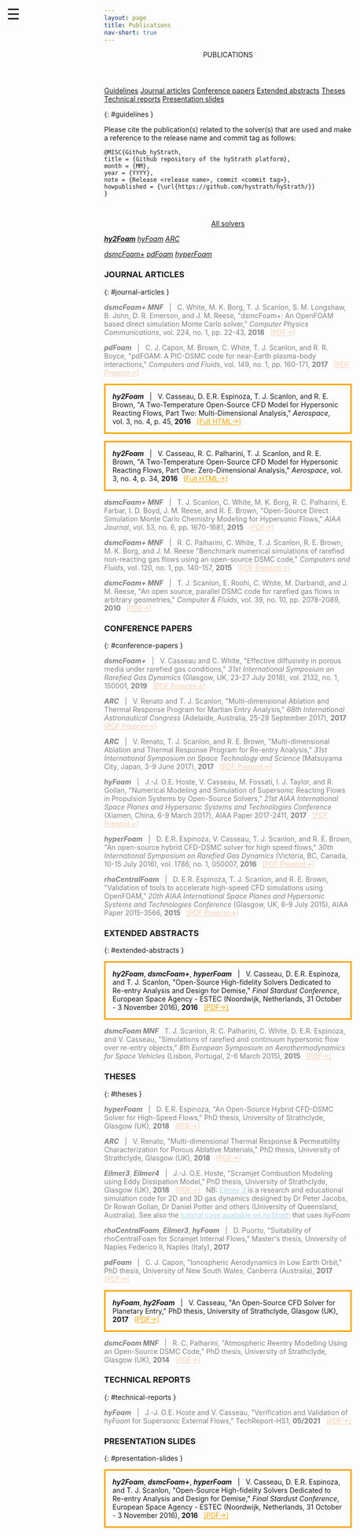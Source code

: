 ```yaml
---
layout: page
title: Publications
nav-short: true
---
```


<div id="mySidenav" class="sidenav">
  <a href="javascript:void(0)" class="closebtn" onclick="closeNav()"><i class='fa fa-times'></i></a>
  <header>PUBLICATIONS</header>
  <a href="https://hystrath.github.io/publications/hy2foam/#guidelines">Guidelines</a>
  <a href="https://hystrath.github.io/publications/hy2foam/#journal-articles">Journal articles</a>
  <a href="https://hystrath.github.io/publications/hy2foam/#conference-papers">Conference papers</a>
  <a href="https://hystrath.github.io/publications/hy2foam/#extended-abstracts">Extended abstracts</a>
  <a href="https://hystrath.github.io/publications/hy2foam/#theses">Theses</a>
  <a href="https://hystrath.github.io/publications/hy2foam/#technical-reports">Technical reports</a>
  <a href="https://hystrath.github.io/publications/hy2foam/#presentation-slides">Presentation slides</a>
</div>

<span style="position: fixed;font-size:30px;cursor:pointer; margin:0px; top:60px;left:30px;" onclick="reopenNav()">&#9776;</span>

<script>
function openNav() {
  document.getElementById("mySidenav").style.width = "210px";
  document.getElementById("mySidenav").style.transition = "0s";
}

function closeNav() {
  document.getElementById("mySidenav").style.width = "0px";
  localStorage.removeItem('show_sidenav');
}

function reopenNav() {
  document.getElementById("mySidenav").style.width = "210px";
  document.getElementById("mySidenav").style.transition = "0.5s";
  localStorage.setItem("show_sidenav", true);
}

if (localStorage.getItem("show_sidenav")) openNav()
</script>

{: #guidelines }

Please cite the publication(s) related to the solver(s) that are used and make a reference to the release name and commit tag as follows:  
```
@MISC{Github_hyStrath,  
title = {Github repository of the hyStrath platform},  
month = {MM},  
year = {YYYY},  
note = {Release <release name>, commit <commit tag>},
howpublished = {\url{https://github.com/hystrath/hyStrath/}}  
} 
```

<br>

<p align="center">
  <a class="btn btn-outline-dark" href="https://hystrath.github.io/publications/main/" role="button">All solvers</a>

  <a class="btn btn-warning" href="https://hystrath.github.io/publications/hy2foam/" role="button"><i><b>hy2Foam</b></i></a>
  <a class="btn btn-outline-dark" href="https://hystrath.github.io/publications/hyfoam/" role="button"><i>hyFoam</i></a>
  <a class="btn btn-outline-dark" href="https://hystrath.github.io/publications/arc/" role="button"><i>ARC</i></a>

  <a class="btn btn-outline-dark" href="https://hystrath.github.io/publications/dsmcfoam/" role="button"><i>dsmcFoam+</i></a>
  <a class="btn btn-outline-dark" href="https://hystrath.github.io/publications/pdfoam/" role="button"><i>pdFoam</i></a>
  <a class="btn btn-outline-dark" href="https://hystrath.github.io/publications/hyperfoam/" role="button"><i>hyperFoam</i></a>
</p>

<h3>JOURNAL ARTICLES</h3>
{: #journal-articles }
  <p style="color:grey"><b><i>dsmcFoam+ MNF</i></b> &nbsp; | &nbsp; C. White, M. K. Borg, T. J. Scanlon, S. M. Longshaw, B. John, D. R. Emerson, and J. M. Reese, "dsmcFoam+: An OpenFOAM based direct simulation Monte Carlo solver," <i>Computer Physics Communications</i>, vol. 224, no. 1, pp. 22-43, <b>2018</b> &nbsp; <a href="https://pure.strath.ac.uk/portal/files/81235392/White_etal_CPC_2017_an_OpenFOAM_based_direct_simulation_Monte_Carlo_solver.pdf" target="_blank" style="color:#FBCEB1"> [PDF→]</a></p>
  <p style="color:grey"><b><i>pdFoam</i></b> &nbsp; | &nbsp; C. J. Capon, M. Brown, C. White, T. J. Scanlon, and R. R. Boyce, "pdFOAM: A PIC-DSMC code for near-Earth plasma-body interactions," <i>Computers and Fluids</i>, vol. 149, no. 1, pp. 160-171, <b>2017</b> &nbsp; <a href="http://eprints.gla.ac.uk/138700/7/138700.pdf" target="_blank" style="color:#FBCEB1"> [PDF Preprint→]</a></p>
  <p style="border:3px; border-style:solid; border-color:orange; padding: 1em;"><b><i>hy2Foam</i></b> &nbsp; | &nbsp; V. Casseau, D. E.R. Espinoza, T. J. Scanlon, and R. E. Brown, "A Two-Temperature Open-Source CFD Model for Hypersonic Reacting Flows, Part Two: Multi-Dimensional Analysis," <i>Aerospace</i>, vol. 3, no. 4, p. 45, <b>2016</b> &nbsp; <a href="http://www.mdpi.com/2226-4310/3/4/45/html" target="_blank" style="color:orange"> [Full HTML→]</a></p>
  <p style="border:3px; border-style:solid; border-color:orange; padding: 1em;"><b><i>hy2Foam</i></b> &nbsp; | &nbsp; V. Casseau, R. C. Palharini, T. J. Scanlon, and R. E. Brown, "A Two-Temperature Open-Source CFD Model for Hypersonic Reacting Flows, Part One: Zero-Dimensional Analysis," <i>Aerospace</i>, vol. 3, no. 4, p. 34, <b>2016</b> &nbsp; <a href="http://www.mdpi.com/2226-4310/3/4/34/html" target="_blank" style="color:orange"> [Full HTML→]</a></p>  
  <p style="color:grey"><b><i>dsmcFoam+ MNF</i></b> &nbsp; | &nbsp; T. J. Scanlon, C. White, M. K. Borg, R. C. Palharini, E. Farbar, I. D. Boyd, J. M. Reese, and R. E. Brown, "Open-Source Direct Simulation Monte Carlo Chemistry Modeling for Hypersonic Flows," <i>AIAA Journal</i>, vol. 53, no. 6, pp. 1670-1681, <b>2015</b> &nbsp; <a href="https://deepblue.lib.umich.edu/bitstream/handle/2027.42/140685/1.J053370.pdf?sequence=1" target="_blank" style="color:#FBCEB1"> [PDF→]</a></p>
  <p style="color:grey"><b><i>dsmcFoam+ MNF</i></b> &nbsp; | &nbsp; R. C. Palharini, C. White, T. J. Scanlon, R. E. Brown, M. K. Borg, and J. M. Reese "Benchmark numerical simulations of rarefied non-reacting gas flows using an open-source DSMC code," <i>Computers and Fluids</i>, vol. 120, no. 1, pp. 140-157, <b>2015</b> &nbsp; <a href="https://www.pure.ed.ac.uk/ws/portalfiles/portal/21924394/PalhariniEtAlCompFluids2015.pdf" target="_blank" style="color:#FBCEB1"> [PDF Preprint→]</a></p>
  <p style="color:grey"><b><i>dsmcFoam+ MNF</i></b> &nbsp; | &nbsp; T. J. Scanlon, E. Roohi, C. White, M. Darbandi, and J. M. Reese, "An open source, parallel DSMC code for rarefied gas flows in arbitrary geometries," <i>Computer & Fluids</i>, vol. 39, no. 10, pp. 2078-2089, <b>2010</b> &nbsp; <a href="https://www.research.ed.ac.uk/portal/files/17079048/ScanlonEtAlCandF2010.pdf" target="_blank" style="color:#FBCEB1"> [PDF→]</a></p>

<h3>CONFERENCE PAPERS</h3>
{: #conference-papers }
  <p style="color:grey"><b><i>dsmcFoam+</i></b> &nbsp; | &nbsp; V. Casseau and C. White, "Effective diffusivity in porous media under rarefied gas conditions," <i>31st International Symposium on Rarefied Gas Dynamics</i> (Glasgow, UK, 23-27 July 2018), vol. 2132, no. 1, 150001, <b>2019</b> &nbsp; <a href="https://github.com/hystrath/hyStrath/blob/master/doc/ConferencePreprint_RGD31_CasseauWhite.pdf" target="_blank" style="color:#FBCEB1"> [PDF Preprint→]</a></p>
  <p style="color:grey"><b><i>ARC</i></b> &nbsp; | &nbsp; V. Renato and T. J. Scanlon, "Multi-dimensional Ablation and Thermal Response Program for Martian Entry Analysis," <i>68th International Astronautical Congress</i> (Adelaide, Australia, 25-29 September 2017), <b>2017</b> &nbsp; <a href="https://strathprints.strath.ac.uk/62926/1/Renato_Scanlon_IAC_2017_Multi_dimensional_ablation_and_thermal_response_program_for_Martian_entry_analysis.pdf" target="_blank" style="color:#FBCEB1"> [PDF Preprint→]</a></p>
  <p style="color:grey"><b><i>ARC</i></b> &nbsp; | &nbsp; V. Renato, T. J. Scanlon, and R. E. Brown, "Multi-dimensional Ablation and Thermal Response Program for
Re-entry Analysis," <i>31st International Symposium on Space Technology and Science</i> (Matsuyama City, Japan, 3-9 June 2017), <b>2017</b> &nbsp; <a href="https://pure.strath.ac.uk/portal/files/72079768/Renato_etal_ISTS_2017_Multi_dimensional_ablation_and_thermal_response_program_for_re_entry_analysis.pdf" target="_blank" style="color:#FBCEB1"> [PDF Preprint→]</a></p>
  <p style="color:grey"><b><i>hyFoam</i></b> &nbsp; | &nbsp; J.-J. O.E. Hoste, V. Casseau, M. Fossati, I. J. Taylor, and R. Gollan, "Numerical Modeling and Simulation of Supersonic Reacting Flows in Propulsion Systems by Open-Source Solvers," <i>21st AIAA International Space Planes and Hypersonic Systems and Technologies Conference</i> (Xiamen, China, 6-9 March 2017), AIAA Paper 2017-2411, <b>2017</b> &nbsp; <a href="http://eprints.gla.ac.uk/140369/1/140369.pdf" target="_blank" style="color:#FBCEB1"> [PDF Preprint→]</a></p>
  <p style="color:grey"><b><i>hyperFoam</i></b> &nbsp; | &nbsp; D. E.R. Espinoza, V. Casseau, T. J. Scanlon, and R. E. Brown, "An open-source hybrid CFD-DSMC solver for high speed flows," <i>30th International Symposium on Rarefied Gas Dynamics</i> (Victoria, BC, Canada, 10-15 July 2016), vol. 1786, no. 1, 050007, <b>2016</b> &nbsp; <a href="http://strathprints.strath.ac.uk/59955/14/Espinoza_etal_SRGD2016_An_open_source_hybrid_CFD_DSMC_solver_for_high_speed_flows.pdf" target="_blank" style="color:#FBCEB1"> [PDF Preprint→]</a></p>  
  <p style="color:grey"><b><i>rhoCentralFoam</i></b> &nbsp; | &nbsp; D. E.R. Espinoza, T. J. Scanlon, and R. E. Brown, "Validation of tools to accelerate high-speed CFD simulations using OpenFOAM," <i>20th AIAA International Space Planes and Hypersonic Systems and Technologies Conference</i> (Glasgow, UK, 6-9 July 2015), AIAA Paper 2015-3566, <b>2015</b> &nbsp; <a href="https://strathprints.strath.ac.uk/55051/1/Espinoza_etal_MHYP15_Validation_tools_to_accelerate_high_speed_CFD_simulations_using_OpenFOAM.pdf" target="_blank" style="color:#FBCEB1"> [PDF Preprint→]</a></p> 
 
<h3>EXTENDED ABSTRACTS</h3>
{: #extended-abstracts }
  <p style="border:3px; border-style:solid; border-color:orange; padding: 1em;"><b><i>hy2Foam</i></b>, <b><i>dsmcFoam+</i></b>, <b><i>hyperFoam</i></b> &nbsp; | &nbsp; V. Casseau, D. E.R. Espinoza, and T. J. Scanlon, "Open-Source High-fidelity Solvers Dedicated to Re-entry Analysis and Design for Demise," <i>Final Stardust Conference</i>, European Space Agency - ESTEC (Noordwijk, Netherlands, 31 October - 3 November 2016), <b>2016</b> &nbsp; <a href="https://github.com/hystrath/hyStrath/blob/master/doc/ExtendedAbstract_Stardust2016_CasseauEspinoza.pdf" target="_blank" style="color:orange"> [PDF→]</a></p>
  <p style="color:grey"><b><i>dsmcFoam MNF</i></b> &nbsp;  T. J. Scanlon, R. C. Palharini, C. White, D. E.R. Espinoza, and V. Casseau, "Simulations of rarefied and continuum hypersonic flow over re-entry objects," <i>8th European Symposium on Aerothermodynamics for Space Vehicles</i> (Lisbon, Portugal, 2-6 March 2015), <b>2015</b> &nbsp; <a href="https://strathprints.strath.ac.uk/51961/" target="_blank" style="color:#FBCEB1"> [PDF→]</a></p> 
  
<h3>THESES</h3>
{: #theses }
  <p style="color:grey"><b><i>hyperFoam</i></b> &nbsp; | &nbsp; D. E.R. Espinoza, "An Open-Source Hybrid CFD-DSMC Solver for High-Speed Flows," PhD thesis, University of Strathclyde, Glasgow (UK), <b>2018</b> &nbsp; <a href="https://github.com/hystrath/hyStrath/blob/master/doc/PhDthesis-danielespinoza.pdf" target="_blank" style="color:#FBCEB1"> [PDF→]</a></p>
  <p style="color:grey"><b><i>ARC</i></b> &nbsp; | &nbsp; V. Renato, "Multi-dimensional Thermal Response & Permeability Characterization for Porous Ablative Materials," PhD thesis, University of Strathclyde, Glasgow (UK), <b>2018</b> &nbsp; <a href="https://github.com/hystrath/hyStrath/blob/master/doc/PhDthesis-violarenato.pdf" target="_blank" style="color:#FBCEB1"> [PDF→]</a></p>
  <p style="color:grey"><b><i>Eilmer3</i></b>, <b><i>Eilmer4</i></b> &nbsp; | &nbsp; J.-J. O.E. Hoste, "Scramjet Combustion Modeling using Eddy Dissipation Model," PhD thesis, University of Strathclyde, Glasgow (UK), <b>2018</b> &nbsp; <a href="https://github.com/hystrath/hyStrath/blob/master/doc/PhDthesis-jimmyjohnhoste.pdf" target="_blank" style="color:#FBCEB1"> [PDF→]</a> &nbsp; NB: <a href="http://cfcfd.mechmining.uq.edu.au/docs/tools/eilmer/" target="_blank" style="color:#ADD8E6"> Eilmer 3 </a> is a research and educational simulation code for 2D and 3D gas dynamics designed by Dr Peter Jacobs, Dr Rowan Gollan, Dr Daniel Potter and others (University of Queensland, Australia). See also the <a href="https://hystrath.github.io/tutos/fleming/hyfoam/toc/#3-lorrains-scramjet"  target="_blank" style="color:#ADD8E6"> tutorial case available on hyStrath</a> that uses <i>hyFoam</i></p>  
  <p style="color:grey"><b><i>rhoCentralFoam</i></b>, <b><i>Eilmer3</i></b>, <b><i>hyFoam</i></b> &nbsp; | &nbsp; D. Puorto, "Suitability of rhoCentralFoam for Scramjet Internal Flows," Master's thesis, University of Naples Federico II, Naples (Italy), <b>2017</b></p>
  <p style="color:grey"><b><i>pdFoam</i></b> &nbsp; | &nbsp;  C. J. Capon, "Ionospheric Aerodynamics in Low Earth Orbit," PhD thesis, University of New South Wales, Canberra (Australia), <b>2017</b> &nbsp; <a href="http://unsworks.unsw.edu.au/fapi/datastream/unsworks:46528/SOURCE01?view=true" target="_blank" style="color:#FBCEB1"> [PDF→]</a></p> 
  <p style="border:3px; border-style:solid; border-color:orange; padding: 1em;"><b><i>hyFoam</i></b>, <b><i>hy2Foam</i></b> &nbsp; | &nbsp;  V. Casseau, "An Open-Source CFD Solver for Planetary Entry," PhD thesis, University of Strathclyde, Glasgow (UK), <b>2017</b> &nbsp; <a href="https://github.com/hystrath/hyStrath/blob/master/doc/PhDthesis-vincentcasseau.pdf" target="_blank" style="color:orange"> [PDF→]</a></p>  
  <p style="color:grey"><b><i>dsmcFoam MNF</i></b> &nbsp; | &nbsp;  R. C. Palharini, "Atmospheric Reentry Modelling Using an Open-Source DSMC Code," PhD thesis, University of Strathclyde, Glasgow (UK), <b>2014</b> &nbsp; <a href="https://github.com/hystrath/hyStrath/blob/master/doc/PhDthesis-rodrigopalharini.pdf" target="_blank" style="color:#FBCEB1"> [PDF→]</a></p> 

<h3>TECHNICAL REPORTS</h3>
{: #technical-reports }
  <p style="color:grey"><b><i>hyFoam</i></b> &nbsp; | &nbsp; J.-J. O.E. Hoste and V. Casseau, "Verification and Validation of <i>hyFoam</i> for Supersonic External Flows," TechReport-HS1, <b>05/2021</b> &nbsp; <a href="https://github.com/hystrath/hyStrath/blob/master/doc/TechReport-HS1-hostecasseau.pdf" target="_blank" style="color:#FBCEB1"> [PDF→]</a></p>  

<h3>PRESENTATION SLIDES</h3> 
{: #presentation-slides }
  <p style="border:3px; border-style:solid; border-color:orange; padding: 1em;"><b><i>hy2Foam</i></b>, <b><i>dsmcFoam+</i></b>, <b><i>hyperFoam</i></b> &nbsp; | &nbsp; V. Casseau, D. E.R. Espinoza, and T. J. Scanlon, "Open-Source High-fidelity Solvers Dedicated to Re-entry Analysis and Design for Demise," <i>Final Stardust Conference</i>, European Space Agency - ESTEC (Noordwijk, Netherlands, 31 October - 3 November 2016), <b>2016</b> &nbsp; <a href="https://github.com/hystrath/hyStrath/blob/master/doc/Slides_FinalStardustConference2016_CasseauEspinoza.pdf" target="_blank" style="color:orange"> [PDF→]</a></p>  
